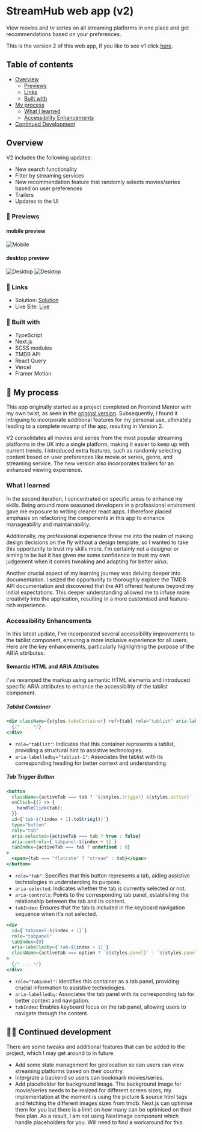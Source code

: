 # StreamHub web app (v2)

View movies and tv series on all streaming platforms in one place and get recommendations based on your preferences.

This is the version 2 of this web app, if you like to see v1 click [here](https://streamhubtvv1.vercel.app/).

## Table of contents

- [Overview](#overview)
  - [Previews](#previews)
  - [Links](#links)
  - [Built with](#built-with)
- [My process](#my-process)
  - [What I learned](#what-i-learned)
  - [Accessibility Enhancements](#accessibility-enhancements)
- [Continued Development](#continued-development)

## Overview

V2 includes the following updates:

- New search functionality
- Filter by streaming services
- New recommendation feature that randomly selects movies/series based on user preferences
- Trailers
- Updates to the UI

### 📸&nbsp;Previews

#### mobile preview

![Mobile](/public/assets/screenshots/streamhub-mobile.webp "Mobile Preview")

#### desktop preview

![Desktop](/public/assets/screenshots/streamhub-list.webp "Desktop Preview")
![Desktop](/public/assets/screenshots/streamhub-movie.webp "Desktop Preview")

### 🔗&nbsp;Links

- Solution: [Solution](https://github.com/jkellerman/StreamHub)
- Live Site: [Live](https://streamhubtv.vercel.app/)

### 🧰&nbsp;Built with

- TypeScript
- Next.js
- SCSS modules
- TMDB API
- React Query
- Vercel
- Framer Motion

## 💭&nbsp;My process

This app originally started as a project completed on Frontend Mentor with my own twist, as seen in the [original version](https://streamhubtvv1.vercel.app/). Subsequently, I found it intriguing to incorporate additional features for my personal use, ultimately leading to a complete revamp of the app, resulting in Version 2.

V2 consolidates all movies and series from the most popular streaming platforms in the UK into a single platform, making it easier to keep up with current trends. I introduced extra features, such as randomly selecting content based on user preferences like movie or series, genre, and streaming service. The new version also incorporates trailers for an enhanced viewing experience.

### What I learned

In the second iteration, I concentrated on specific areas to enhance my skills. Being around more seasoned developers in a professional enviroment gave me exposure to writing cleaner react apps. I therefore placed emphasis on refactoring the components in this app to enhance manageability and maintainability.

Additionally, my professional experience threw me into the realm of making design decisions on the fly without a design template, so I wanted to take this opportunity to trust my skills more. I'm certainly not a designer or aiming to be but it has given me some confidence to trust my own judgement when it comes tweaking and adapting for better ui/ux.

Another crucial aspect of my learning journey was delving deeper into documentation. I seized the opportunity to thoroughly explore the TMDB API documentation and discovered that the API offered features beyond my initial expectations. This deeper understanding allowed me to infuse more creativity into the application, resulting in a more customised and feature-rich experience.

### Accessibility Enhancements

In this latest update, I've incorporated several accessibility improvements to the tablist component, ensuring a more inclusive experience for all users. Here are the key enhancements, particularly highlighting the purpose of the ARIA attributes:

#### Semantic HTML and ARIA Attributes

I've revamped the markup using semantic HTML elements and introduced specific ARIA attributes to enhance the accessibility of the tablist component.

##### Tablist Container

```jsx
<div className={styles.tabsContainer} ref={tab} role="tablist" aria-labelledby="tablist-1">
  {/* ... */}
</div>
```

- `role="tablist"`: Indicates that this container represents a tablist, providing a structural hint to assistive technologies.
- `aria-labelledby="tablist-1"`: Associates the tablist with its corresponding heading for better context and understanding.

##### Tab Trigger Button

```jsx
<button
  className={activeTab === tab ? `${styles.trigger} ${styles.active}` : `${styles.trigger} `}
  onClick={() => {
    handleClick(tab);
  }}
  id={`tab-${(index + 1).toString()}`}
  type="button"
  role="tab"
  aria-selected={activeTab === tab ? true : false}
  aria-controls={`tabpanel-${index + 1}`}
  tabIndex={activeTab === tab ? undefined : 0}
>
  <span>{tab === "flatrate" ? "stream" : tab}</span>
</button>
```

- `role="tab"`: Specifies that this button represents a tab, aiding assistive technologies in understanding its purpose.
- `aria-selected`: Indicates whether the tab is currently selected or not.
- `aria-controls`: Points to the corresponding tab panel, establishing the relationship between the tab and its content.
- `tabIndex`: Ensures that the tab is included in the keyboard navigation sequence when it's not selected.

```jsx
<div
  id={`tabpanel-${index + 1}`}
  role="tabpanel"
  tabIndex={0}
  aria-labelledby={`tab-${index + 1}`}
  className={activeTab === option ? `${styles.panel}` : `${styles.panel} ${styles.isHidden}`}
>
  {/* ... */}
</div>
```

- `role="tabpanel"`: Identifies this container as a tab panel, providing crucial information to assistive technologies.
- `aria-labelledby`: Associates the tab panel with its corresponding tab for better context and navigation.
- `tabIndex`: Enables keyboard focus on the tab panel, allowing users to navigate through the content.

## 👨‍💻&nbsp;Continued development

There are some tweaks and additional features that can be added to the project, which I may get around to in future.

- Add some state management for geolocation so can users can view streaming platforms based on their country.
- Intergrate a backend so users can bookmark movies/series.
- Add placeholder for background Image. The background Image for movie/series needs to be resized for different screen sizes, my implementation at the moment is using the picture & source html tags and fetching the different images sizes from tmdb. Next.js can optimise them for you but there is a limit on how many can be optimised on their free plan. As a result, I am not using NextImage component which handle placeholders for you. Will need to find a workaround for this.
